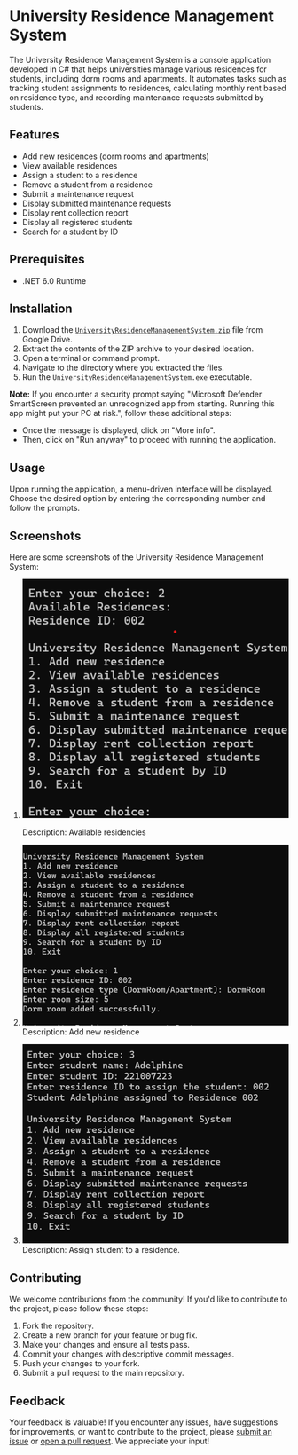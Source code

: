 # University Residence Management System

The University Residence Management System is a console application developed in C# that helps universities manage various residences for students, including dorm rooms and apartments. It automates tasks such as tracking student assignments to residences, calculating monthly rent based on residence type, and recording maintenance requests submitted by students.

## Features

- Add new residences (dorm rooms and apartments)
- View available residences
- Assign a student to a residence
- Remove a student from a residence
- Submit a maintenance request
- Display submitted maintenance requests
- Display rent collection report
- Display all registered students
- Search for a student by ID

## Prerequisites

- .NET 6.0 Runtime

## Installation

1. Download the [`UniversityResidenceManagementSystem.zip`](https://drive.google.com/file/d/1ri-WsNk24beGhg41ZVK9cAQlCe8zoYdX/view?usp=sharing) file from Google Drive.
2. Extract the contents of the ZIP archive to your desired location.
3. Open a terminal or command prompt.
4. Navigate to the directory where you extracted the files.
5. Run the `UniversityResidenceManagementSystem.exe` executable.

**Note:** If you encounter a security prompt saying "Microsoft Defender SmartScreen prevented an unrecognized app from starting. Running this app might put your PC at risk.", follow these additional steps:
   - Once the message is displayed, click on "More info".
   - Then, click on "Run anyway" to proceed with running the application.


## Usage

Upon running the application, a menu-driven interface will be displayed. Choose the desired option by entering the corresponding number and follow the prompts.

## Screenshots

Here are some screenshots of the University Residence Management System:

1. ![Screenshot 1](https://github.com/Byukusenge3/Uni-Residence-MS/blob/master/Screenshoots/Screenshot%202024-04-24%20155028.png)

   Description: Available residencies

2. ![Screenshot 2](https://github.com/Byukusenge3/Uni-Residence-MS/blob/master/Screenshoots/Screenshot%202024-04-24%20155118.png)
   Description: Add new residence

3. ![Screenshot 3](https://github.com/Byukusenge3/Uni-Residence-MS/blob/master/Screenshoots/Screenshot%202024-04-24%20155408.png)
   Description: Assign student to a residence.

## Contributing

We welcome contributions from the community! If you'd like to contribute to the project, please follow these steps:

1. Fork the repository.
2. Create a new branch for your feature or bug fix.
3. Make your changes and ensure all tests pass.
4. Commit your changes with descriptive commit messages.
5. Push your changes to your fork.
6. Submit a pull request to the main repository.

## Feedback

Your feedback is valuable! If you encounter any issues, have suggestions for improvements, or want to contribute to the project, please [submit an issue](https://github.com/Byukusenge3/Uni-Residence-MS/issues) or [open a pull request](https://github.com/Byukusenge3/Uni-Residence-MS/pulls). We appreciate your input!

